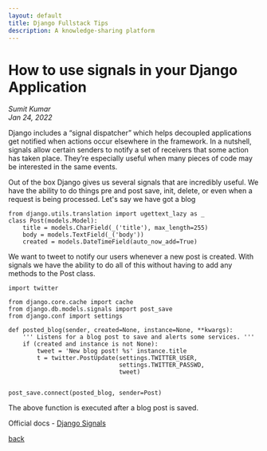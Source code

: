 ```yaml
---
layout: default
title: Django Fullstack Tips
description: A knowledge-sharing platform
---
```


# How to use signals in your Django Application

_Sumit Kumar_  
_Jan 24, 2022_

Django includes a “signal dispatcher” which helps decoupled applications get notified when actions occur elsewhere in the framework. In a nutshell, signals allow certain senders to notify a set of receivers that some action has taken place. They’re especially useful when many pieces of code may be interested in the same events.

Out of the box Django gives us several signals that are incredibly useful. We have the ability to do things pre and post save, init, delete, or even when a request is being processed. Let's say we have got a blog

```
from django.utils.translation import ugettext_lazy as _
class Post(models.Model):
    title = models.CharField(_('title'), max_length=255)
    body = models.TextField(_('body'))
    created = models.DateTimeField(auto_now_add=True)
```

We want to tweet to notify our users whenever a new post is created. With signals we have the ability to do all of this without having to add any methods to the Post class.

```
import twitter

from django.core.cache import cache
from django.db.models.signals import post_save
from django.conf import settings

def posted_blog(sender, created=None, instance=None, **kwargs):
    ''' Listens for a blog post to save and alerts some services. '''
    if (created and instance is not None):
        tweet = 'New blog post! %s' instance.title
        t = twitter.PostUpdate(settings.TWITTER_USER,
                               settings.TWITTER_PASSWD,
                               tweet)


post_save.connect(posted_blog, sender=Post)
```

The above function is executed after a blog post is saved.

Official docs - [Django Signals](https://docs.djangoproject.com/en/4.0/topics/signals/#:~:text=Django%20includes%20a%20%E2%80%9Csignal%20dispatcher,some%20action%20has%20taken%20place.)

[back](../)
